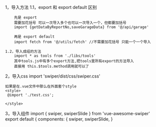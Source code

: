1，导入方法
	1.1，export 和 export default 区别

		先是 export 
		需要加花括号 可以一次导入多个也可以一次导入一个，但都要加括号
		import {getDataByReportNo,saveGarageData} from '@/api/garage'

		再是 export default 
		import fetch from '@/utils/fetch' //不需要加花括号 只能一个一个导入

	1.2，导入成组的方法
		import * as tools from './libs/tools'
		其中tools.js中有多个export方法,把tools里所有export的方法导入
		直接用 this.$tools.method调用就可以了


2，导入css
	import 'swiper/dist/css/swiper.css'

	如果是在.vue文件中那么在外面套个style
	<style>
	 @import './test.css'; 
	 
	</style>

3，导入组件
	import { swiper, swiperSlide } from 'vue-awesome-swiper'
	export default {
	  components: {
	    swiper,
	    swiperSlide,
	  }